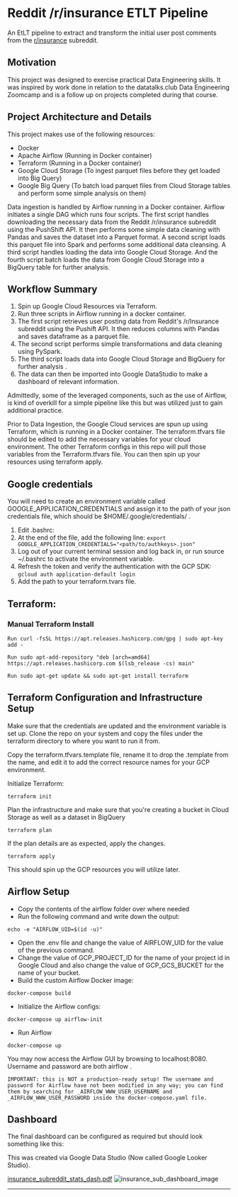# Reddit /r/insurance ETLT Pipeline

An EtLT pipeline to extract and transform the initial user post comments from the [r/insurance](https://www.reddit.com/r/insurance/) subreddit.

## Motivation

This project was designed to exercise practical Data Engineering skills.  It was inspired by work done in relation to the datatalks.club Data Engineering Zoomcamp and is a follow up on projects completed during that course.

## Project Architecture and Details
This project makes use of the following resources:
* Docker
* Apache Airflow (Running in Docker container)
* Terraform (Running in a Docker container)
* Google Cloud Storage (To ingest parquet files before they get loaded into Big Query)
* Google Big Query (To batch load parquet files from Cloud Storage tables and perform some simple analysis on them)

Data ingestion is handled by Airflow running in a Docker container.  Airflow initiates a single DAG which runs four scripts. The first script handles downloading the necessary data from the Reddit /r/insurance subreddit using the PushShift API. It then performs some simple data cleaning with Pandas and saves the dataset into a Parquet format. A second script loads this parquet file into Spark and performs some additional data cleansing. A third script handles loading the data into Google Cloud Storage. And the fourth script batch loads the data from Google Cloud Storage into a BigQuery table for further analysis.

## Workflow Summary
1) Spin up Google Cloud Resources via Terraform.
2) Run three scripts in Airflow running in a docker container.
3) The first script retrieves user posting data from Reddit's /r/Insurance subreddit using the Pushift API. It then reduces columns with Pandas and saves dataframe as a parquet file.
4) The second script performs simple transformations and data cleaning using PySpark.
5) The third script loads data into Google Cloud Storage and BigQuery for further analysis .
6) The data can then be imported into Google DataStudio to make a dashboard of relevant information.

Admittedly, some of the leveraged components, such as the use of Airflow, is kind of overkill for a simple pipeline like this but was utilized just to gain additional practice.

Prior to Data Ingestion, the Google Cloud services are spun up using Terraform, which is running in a Docker container. The terraform.tfvars file should be edited to add the necessary variables for your cloud environment. The other Terraform configs in this repo will pull those variables from the Terraform.tfvars file. You can then spin up your resources using terraform apply.

## Google credentials
You will need to create an environment variable called GOOGLE_APPLICATION_CREDENTIALS and assign it to the path of your json credentials file, which should be $HOME/.google/credentials/ . 
1. Edit .bashrc:
2. At the end of the file, add the following line:
```export GOOGLE_APPLICATION_CREDENTIALS="<path/to/authkeys>.json" ```
3. Log out of your current terminal session and log back in, or run source ~/.bashrc to activate the environment variable.
4. Refresh the token and verify the authentication with the GCP SDK:
```gcloud auth application-default login ```
5. Add the path to your terraform.tvars file.


## Terraform:
### Manual Terraform Install
```Run curl -fsSL https://apt.releases.hashicorp.com/gpg | sudo apt-key add - ```

```Run sudo apt-add-repository "deb [arch=amd64] https://apt.releases.hashicorp.com $(lsb_release -cs) main" ```

```Run sudo apt-get update && sudo apt-get install terraform ```

## Terraform Configuration and Infrastructure Setup
Make sure that the credentials are updated and the environment variable is set up.
Clone the repo on your system and copy the files under the terraform directory to where you want to run it from.

Copy the terraform.tfvars.template file, rename it to drop the .template from the name, and edit it to add the correct resource names for your GCP environment.

Initialize Terraform:

```terraform init```

Plan the infrastructure and make sure that you're creating a bucket in Cloud Storage as well as a dataset in BigQuery

```terraform plan```

If the plan details are as expected, apply the changes.

```terraform apply```

This should spin up the GCP resources you will utilize later.

## Airflow Setup
* Copy the contents of the airflow folder over where needed
* Run the following command and write down the output:

```echo -e "AIRFLOW_UID=$(id -u)" ```
* Open the .env file and change the value of AIRFLOW_UID for the value of the previous command.
* Change the value of GCP_PROJECT_ID for the name of your project id in Google Cloud and also change the value of GCP_GCS_BUCKET for the name of your bucket.
* Build the custom Airflow Docker image:

```docker-compose build```
* Initialize the Airflow configs:

```docker-compose up airflow-init```
* Run Airflow

```docker-compose up```

You may now access the Airflow GUI by browsing to localhost:8080. Username and password are both airflow .

```IMPORTANT: this is NOT a production-ready setup! The username and password for Airflow have not been modified in any way; you can find them by searching for _AIRFLOW_WWW_USER_USERNAME and _AIRFLOW_WWW_USER_PASSWORD inside the docker-compose.yaml file.```


## Dashboard

The final dashboard can be configured as required but should look something like this:

This was created via Google Data Studio (Now called Google Looker Studio).

[insurance_subreddit_stats_dash.pdf](https://github.com/jluera/insurance_sub_pipeline/files/9134594/insurance_subreddit_stats_dash.pdf)
![insurance_sub_dashboard_image](https://user-images.githubusercontent.com/367461/179586842-8f60e9a3-0fa9-4c08-9705-528d58c1cf09.png)



-------------------
